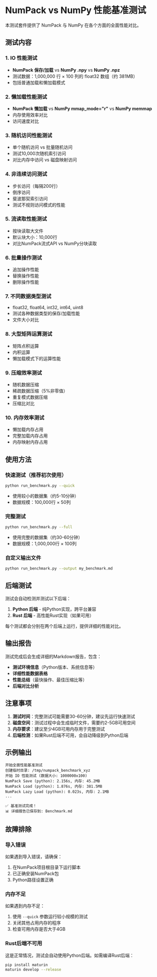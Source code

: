 # NumPack vs NumPy 性能基准测试

本测试套件提供了 NumPack 与 NumPy 在各个方面的全面性能对比。

## 测试内容

### 1. IO 性能测试
- **NumPack 保存/加载** vs **NumPy .npy** vs **NumPy .npz**
- 测试数据：1,000,000 行 × 100 列的 float32 数组（约 381MB）
- 包括普通加载和懒加载模式

### 2. 懒加载性能测试
- **NumPack 懒加载** vs **NumPy mmap_mode="r"** vs **NumPy memmap**
- 内存使用效率对比
- 访问速度对比

### 3. 随机访问性能测试
- 单个随机访问 vs 批量随机访问
- 测试10,000次随机索引访问
- 对比内存中访问 vs 磁盘映射访问

### 4. 非连续访问测试
- 步长访问（每隔200行）
- 倒序访问
- 斐波那契索引访问
- 测试不规则访问模式的性能

### 5. 流读取性能测试
- 按块读取大文件
- 默认块大小：10,000行
- 对比NumPack流式API vs NumPy分块读取

### 6. 批量操作测试
- 追加操作性能
- 替换操作性能
- 删除操作性能

### 7. 不同数据类型测试
- float32, float64, int32, int64, uint8
- 测试各种数据类型的保存/加载性能
- 文件大小对比

### 8. 大型矩阵运算测试
- 矩阵点积运算
- 内积运算
- 懒加载模式下的运算性能

### 9. 压缩效率测试
- 随机数据压缩
- 稀疏数据压缩（5%非零值）
- 重复模式数据压缩
- 压缩比对比

### 10. 内存效率测试
- 懒加载内存占用
- 完整加载内存占用
- 内存映射内存占用

## 使用方法

### 快速测试（推荐初次使用）
```bash
python run_benchmark.py --quick
```
- 使用较小的数据集（约5-10分钟）
- 数据规模：100,000行 × 50列

### 完整测试
```bash
python run_benchmark.py --full
```
- 使用完整的数据集（约30-60分钟）
- 数据规模：1,000,000行 × 100列

### 自定义输出文件
```bash
python run_benchmark.py --output my_benchmark.md
```

## 后端测试

测试会自动检测并测试以下后端：

1. **Python 后端** - 纯Python实现，跨平台兼容
2. **Rust 后端** - 高性能Rust实现（如果可用）

每个测试都会分别在两个后端上运行，提供详细的性能对比。

## 输出报告

测试完成后会生成详细的Markdown报告，包含：

- **测试环境信息**（Python版本、系统信息等）
- **详细性能数据表格**
- **性能总结**（最快操作、最佳压缩比等）
- **后端对比分析**

## 注意事项

1. **测试时间**：完整测试可能需要30-60分钟，建议先运行快速测试
2. **磁盘空间**：测试过程中会生成临时文件，需要约2-5GB可用空间
3. **内存要求**：建议至少4GB可用内存用于完整测试
4. **后端检测**：如果Rust后端不可用，会自动降级到Python后端

## 示例输出

```
开始全面性能基准测试
创建临时目录: /tmp/numpack_benchmark_xyz
开始 IO 性能测试 (数据大小: 1000000x100)
NumPack Save (python): 2.156s, 内存: 45.2MB
NumPack Load (python): 1.876s, 内存: 381.5MB
NumPack Lazy Load (python): 0.023s, 内存: 2.1MB
...

✅ 基准测试完成！
📊 详细报告已保存到: Benchmark.md
```

## 故障排除

### 导入错误
如果遇到导入错误，请确保：
1. 在NumPack项目根目录下运行脚本
2. 已正确安装NumPack包
3. Python路径设置正确

### 内存不足
如果遇到内存不足：
1. 使用 `--quick` 参数运行较小规模的测试
2. 关闭其他占用内存的程序
3. 检查可用内存是否大于4GB

### Rust后端不可用
这是正常情况，测试会自动使用Python后端。如需编译Rust后端：
```bash
pip install maturin
maturin develop --release
``` 
